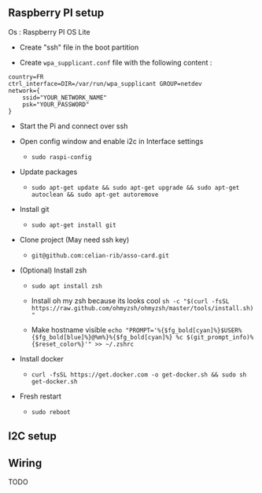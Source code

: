 ## Raspberry PI setup

Os : Raspberry PI OS Lite

- Create "ssh" file in the boot partition

- Create ```wpa_supplicant.conf``` file with the following content :
```
country=FR
ctrl_interface=DIR=/var/run/wpa_supplicant GROUP=netdev
network={
    ssid="YOUR_NETWORK_NAME"
    psk="YOUR_PASSWORD"
}
```

- Start the Pi and connect over ssh

- Open config window and enable i2c in Interface settings
    - ```sudo raspi-config```

- Update packages 
    - ```sudo apt-get update && sudo apt-get upgrade && sudo apt-get autoclean && sudo apt-get autoremove ```

- Install git 
    - ```sudo apt-get install git```

- Clone project (May need ssh key)
    - ```git@github.com:celian-rib/asso-card.git```

- (Optional) Install zsh
    - ```sudo apt install zsh```

    - Install oh my zsh because its looks cool 
    ```sh -c "$(curl -fsSL https://raw.github.com/ohmyzsh/ohmyzsh/master/tools/install.sh)"```

    - Make hostname visible 
    ```echo "PROMPT='%{$fg_bold[cyan]%}$USER%{$fg_bold[blue]%}@%m%}%{$fg_bold[cyan]%} %c $(git_prompt_info)%{$reset_color%}'" >> ~/.zshrc```

- Install docker
    - ```curl -fsSL https://get.docker.com -o get-docker.sh && sudo sh get-docker.sh```

- Fresh restart 
    - ```sudo reboot```

## I2C setup


## Wiring

TODO
